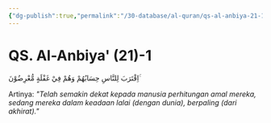 ```yaml
---
{"dg-publish":true,"permalink":"/30-database/al-quran/qs-al-anbiya-21-1/"}
---
```



# QS. Al-Anbiya' (21)-1
اِقْتَرَبَ لِلنَّاسِ حِسَابُهُمْ وَهُمْ فِيْ غَفْلَةٍ مُّعْرِضُوْنَ ۚ 

Artinya: *"Telah semakin dekat kepada manusia perhitungan amal mereka, sedang mereka dalam keadaan lalai (dengan dunia), berpaling (dari akhirat)."*

